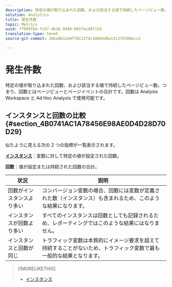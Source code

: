 ```yaml
---
description: 特定の値が取り込まれた回数、および該当する値で持続したページビュー数。つまり、回数とはページビューとページイベントの合計です。回数は Analysis Workspace と Ad Hoc Analysis で使用可能です。
solution: Analytics
title: 発生件数
topic: Metrics
uuid: ff999fba-fcb7-4b16-9446-001facd0f15d
translation-type: tm+mt
source-git-commit: 16ba0b12e0f70112f4c10804d0a13c278388ecc2

---
```



# 発生件数

特定の値が取り込まれた回数、および該当する値で持続したページビュー数。つまり、回数とはページビューとページイベントの合計です。回数は Analysis Workspace と Ad Hoc Analysis で使用可能です。

## インスタンスと回数の比較 {#section_4B0741AC1A78456E98AE0D4D28D70D29}

似たように見える次の 2 つの指標が一覧表示されます。

**[インスタンス](/help/components/c-variables/c-metrics/metrics-instance.md)**：変数に対して特定の値が設定された回数。

**回数**：値が設定または持続された回数の合計。

| 状況 | 説明 |
|---|---|
| 回数がインスタンスより多い | コンバージョン変数の場合、回数には変数が定義された数（インスタンス）も含まれるため、このような結果になります。 |
| インスタンスが回数より多い | すべてのインスタンスは回数としても記録されるため、レポーティングではこのような結果にはなりません。 |
| インスタンスと回数が同じ | トラフィック変数は本質的にイメージ要求を超えて持続することがないため、トラフィック変数で最も一般的な結果となります。 |

>[!MORELIKETHIS]
>
>* [インスタンス](/help/components/c-variables/c-metrics/metrics-instance.md)

